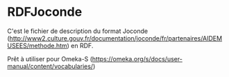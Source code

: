 # RDFJoconde

C'est le fichier de description du format Joconde (http://www2.culture.gouv.fr/documentation/joconde/fr/partenaires/AIDEMUSEES/methode.htm) en RDF.

Prêt à utiliser pour Omeka-S (https://omeka.org/s/docs/user-manual/content/vocabularies/)

